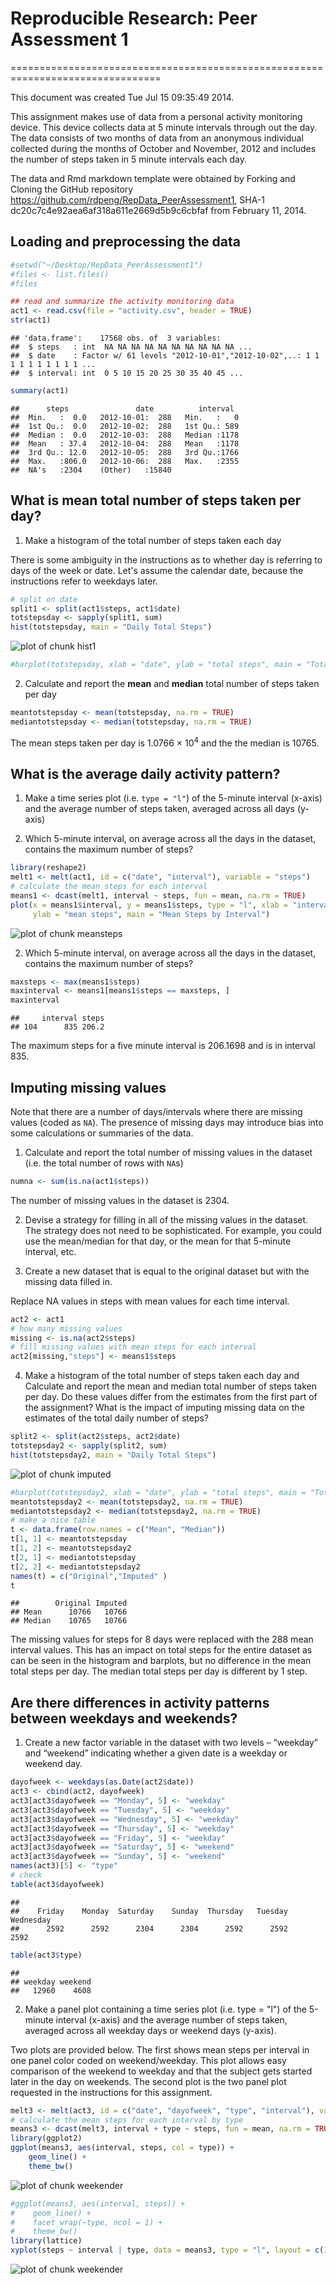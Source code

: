 # Reproducible Research: Peer Assessment 1
================================================================================


This document was created Tue Jul 15 09:35:49 2014.

This assignment makes use of data from a personal activity monitoring device. This device collects data at 5 minute intervals through out the day. The data consists of two months of data from an anonymous individual collected during the months of October and November, 2012 and includes the number of steps taken in 5 minute intervals each day.

The data and Rmd markdown template were obtained by Forking and Cloning the GitHub repository https://github.com/rdpeng/RepData_PeerAssessment1, SHA-1 dc20c7c4e92aea6af318a611e2669d5b9c6cbfaf from February 11, 2014.

## Loading and preprocessing the data

```r
#setwd("~/Desktop/RepData_PeerAssessment1")
#files <- list.files()
#files

## read and summarize the activity monitoring data
act1 <- read.csv(file = "activity.csv", header = TRUE)
str(act1)
```

```
## 'data.frame':	17568 obs. of  3 variables:
##  $ steps   : int  NA NA NA NA NA NA NA NA NA NA ...
##  $ date    : Factor w/ 61 levels "2012-10-01","2012-10-02",..: 1 1 1 1 1 1 1 1 1 1 ...
##  $ interval: int  0 5 10 15 20 25 30 35 40 45 ...
```

```r
summary(act1)
```

```
##      steps               date          interval   
##  Min.   :  0.0   2012-10-01:  288   Min.   :   0  
##  1st Qu.:  0.0   2012-10-02:  288   1st Qu.: 589  
##  Median :  0.0   2012-10-03:  288   Median :1178  
##  Mean   : 37.4   2012-10-04:  288   Mean   :1178  
##  3rd Qu.: 12.0   2012-10-05:  288   3rd Qu.:1766  
##  Max.   :806.0   2012-10-06:  288   Max.   :2355  
##  NA's   :2304    (Other)   :15840
```

## What is mean total number of steps taken per day?
1. Make a histogram of the total number of steps taken each day

There is some ambiguity in the instructions as to whether day is referring to days of the week or date.  Let's assume the calendar date, because the instructions refer to weekdays later.


```r
# split on date
split1 <- split(act1$steps, act1$date)
totstepsday <- sapply(split1, sum)
hist(totstepsday, main = "Daily Total Steps")
```

![plot of chunk hist1](Figures/hist1.png) 

```r
#barplot(totstepsday, xlab = "date", ylab = "total steps", main = "Total Steps by Date")
```

2. Calculate and report the **mean** and **median** total number of steps taken per day


```r
meantotstepsday <- mean(totstepsday, na.rm = TRUE)
mediantotstepsday <- median(totstepsday, na.rm = TRUE)
```

The mean steps taken per day is 1.0766 &times; 10<sup>4</sup> and the the median is 10765.

## What is the average daily activity pattern?

1. Make a time series plot (i.e. `type = "l"`) of the 5-minute interval (x-axis) and the average number of steps taken, averaged across all days (y-axis)

2. Which 5-minute interval, on average across all the days in the dataset, contains the maximum number of steps?


```r
library(reshape2)
melt1 <- melt(act1, id = c("date", "interval"), variable = "steps")
# calculate the mean steps for each interval
means1 <- dcast(melt1, interval ~ steps, fun = mean, na.rm = TRUE)
plot(x = means1$interval, y = means1$steps, type = "l", xlab = "interval", 
     ylab = "mean steps", main = "Mean Steps by Interval")
```

![plot of chunk meansteps](Figures/meansteps.png) 

2. Which 5-minute interval, on average across all the days in the dataset, contains the maximum number of steps?


```r
maxsteps <- max(means1$steps)
maxinterval <- means1[means1$steps == maxsteps, ]
maxinterval
```

```
##     interval steps
## 104      835 206.2
```

The maximum steps for a five minute interval is 206.1698 and is in interval 835.

## Imputing missing values
Note that there are a number of days/intervals where there are missing values (coded as `NA`). The presence of missing days may introduce bias into some calculations or summaries of the data.

1. Calculate and report the total number of missing values in the dataset (i.e. the total number of rows with `NA`s)


```r
numna <- sum(is.na(act1$steps))
```

The number of missing values in the dataset is 2304.

2. Devise a strategy for filling in all of the missing values in the dataset. The strategy does not need to be sophisticated. For example, you could use the mean/median for that day, or the mean for that 5-minute interval, etc.

3.  Create a new dataset that is equal to the original dataset but with the missing data filled in.

Replace NA values in steps with mean values for each time interval.

```r
act2 <- act1
# how many missing values
missing <- is.na(act2$steps)
# fill missing values with mean steps for each interval
act2[missing,"steps"] <- means1$steps
```

4. Make a histogram of the total number of steps taken each day and Calculate and report the mean and median total number of steps taken per day. Do these values differ from the estimates from the first part of the assignment? What is the impact of imputing missing data on the estimates of the total daily number of steps?


```r
split2 <- split(act2$steps, act2$date)
totstepsday2 <- sapply(split2, sum)
hist(totstepsday2, main = "Daily Total Steps")
```

![plot of chunk imputed](Figures/imputed.png) 

```r
#barplot(totstepsday2, xlab = "date", ylab = "total steps", main = "Total Steps by Date")
meantotstepsday2 <- mean(totstepsday2, na.rm = TRUE)
mediantotstepsday2 <- median(totstepsday2, na.rm = TRUE)
# make a nice table
t <- data.frame(row.names = c("Mean", "Median"))
t[1, 1] <- meantotstepsday
t[1, 2] <- meantotstepsday2
t[2, 1] <- mediantotstepsday
t[2, 2] <- mediantotstepsday2
names(t) = c("Original","Imputed" )
t
```

```
##        Original Imputed
## Mean      10766   10766
## Median    10765   10766
```

The missing values for steps for 8 days were replaced with the 288 mean interval values.  This has an impact on total steps for the entire dataset as can be seen in the histogram and barplots, but no difference in the mean total steps per day.  The median total steps per day is different by 1 step.

## Are there differences in activity patterns between weekdays and weekends?

1. Create a new factor variable in the dataset with two levels – “weekday” and “weekend” indicating whether a given date is a weekday or weekend day.


```r
dayofweek <- weekdays(as.Date(act2$date))
act3 <- cbind(act2, dayofweek)
act3[act3$dayofweek == "Monday", 5] <- "weekday"
act3[act3$dayofweek == "Tuesday", 5] <- "weekday"
act3[act3$dayofweek == "Wednesday", 5] <- "weekday"
act3[act3$dayofweek == "Thursday", 5] <- "weekday"
act3[act3$dayofweek == "Friday", 5] <- "weekday"
act3[act3$dayofweek == "Saturday", 5] <- "weekend"
act3[act3$dayofweek == "Sunday", 5] <- "weekend"
names(act3)[5] <- "type"
# check
table(act3$dayofweek)
```

```
## 
##    Friday    Monday  Saturday    Sunday  Thursday   Tuesday Wednesday 
##      2592      2592      2304      2304      2592      2592      2592
```

```r
table(act3$type)
```

```
## 
## weekday weekend 
##   12960    4608
```

2. Make a panel plot containing a time series plot (i.e. type = "l") of the 5-minute interval (x-axis) and the average number of steps taken, averaged across all weekday days or weekend days (y-axis). 

Two plots are provided below.  The first shows mean steps per interval in one panel color coded on weekend/weekday.  This plot allows easy comparison of the weekend to weekday and that the subject gets started later in the day on weekends.  The second plot is the two panel plot requested in the instructions for this assignment.



```r
melt3 <- melt(act3, id = c("date", "dayofweek", "type", "interval"), variable = "steps")
# calculate the mean steps for each interval by type
means3 <- dcast(melt3, interval + type ~ steps, fun = mean, na.rm = TRUE)
library(ggplot2)
ggplot(means3, aes(interval, steps, col = type)) + 
    geom_line() +
    theme_bw()
```

![plot of chunk weekender](Figures/weekender1.png) 

```r
#ggplot(means3, aes(interval, steps)) +
#    geom_line() +
#    facet_wrap(~type, ncol = 1) +
#    theme_bw()
library(lattice)
xyplot(steps ~ interval | type, data = means3, type = "l", layout = c(1,2))
```

![plot of chunk weekender](Figures/weekender2.png) 

